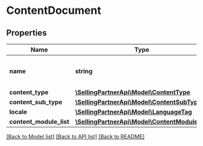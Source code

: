 # ContentDocument

## Properties
Name | Type | Description | Notes
------------ | ------------- | ------------- | -------------
**name** | **string** | The A+ Content document name. | 
**content_type** | [**\SellingPartnerApi\Model\ContentType**](ContentType.md) |  | 
**content_sub_type** | [**\SellingPartnerApi\Model\ContentSubType**](ContentSubType.md) |  | [optional] 
**locale** | [**\SellingPartnerApi\Model\LanguageTag**](LanguageTag.md) |  | 
**content_module_list** | [**\SellingPartnerApi\Model\ContentModuleList**](ContentModuleList.md) |  | 

[[Back to Model list]](../README.md#documentation-for-models) [[Back to API list]](../README.md#documentation-for-api-endpoints) [[Back to README]](../README.md)


